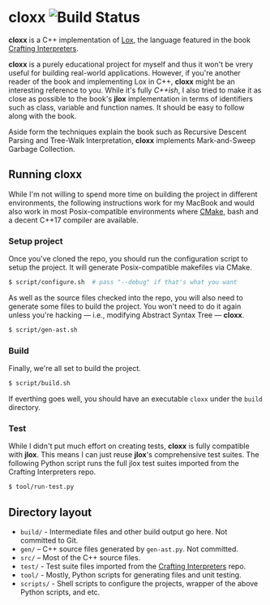 # cloxx ![Build Status](https://app.travis-ci.com/chanryu/cloxx.svg?branch=master)

__cloxx__ is a C++ implementation of [Lox](http://www.craftinginterpreters.com/the-lox-language.html), the language featured in the book [Crafting Interpreters](http://www.craftinginterpreters.com/).

__cloxx__ is a purely educational project for myself and thus it won't be vrery useful for building real-world applications. However, if you're another reader of the book and implementing Lox in C++, __cloxx__ might be an interesting reference to you. While it's fully _C++ish_, I also tried to make it as close as possible to the book's __jlox__ implementation in terms of identifiers such as class, variable and function names. It should be easy to follow along with the book.

Aside form the techniques explain the book such as Recursive Descent Parsing and Tree-Walk Interpretation, __cloxx__ implements Mark-and-Sweep Garbage Collection.

## Running cloxx

While I'm not willing to spend more time on building the project in different environments, the following instructions work for my MacBook and would also work in most Posix-compatible environments where [CMake](https://cmake.org), bash and a decent C++17 compiler are available.

### Setup project

Once you've cloned the repo, you should run the configuration script to setup the project. It will generate Posix-compatible makefiles via CMake.

```bash
$ script/configure.sh  # pass "--debug" if that's what you want
```

As well as the source files checked into the repo, you will also need to generate some files to build the project. You won't need to do it again unless you're hacking — i.e., modifying Abstract Syntax Tree — __cloxx__.

```bash
$ script/gen-ast.sh
```

### Build

Finally, we're all set to build the project.

```bash
$ script/build.sh
```

If everthing goes well, you should have an executable `cloxx` under the `build` directory.

### Test

While I didn't put much effort on creating tests, __cloxx__ is fully compatible with __jlox__. This means I can just reuse __jlox__'s comprehensive test suites. The following Python script runs the full jlox test suites imported from the Crafting Interpreters repo.

```bash
$ tool/run-test.py
```

## Directory layout

- `build/` - Intermediate files and other build output go here. Not committed to Git.
- `gen/` – C++ source files generated by `gen-ast.py`. Not committed.
- `src/` – Most of the C++ source files.
- `test/` - Test suite files imported from the [Crafting Interpreters](https://github.com/munificent/craftinginterpreters) repo.
- `tool/` - Mostly, Python scripts for generating files and unit testing.
- `scripts/` - Shell scripts to configure the projects, wrapper of the above Python scripts, and etc.
